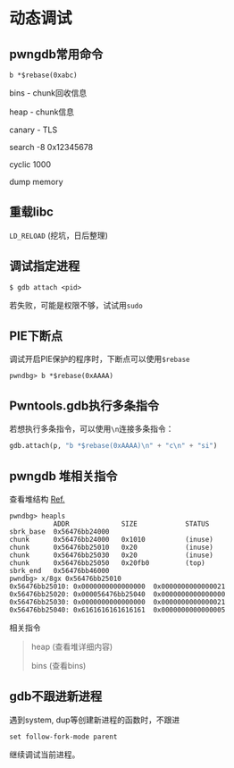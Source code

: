 # 动态调试

## pwngdb常用命令

`b *$rebase(0xabc) `

bins - chunk回收信息

heap - chunk信息

canary - TLS

search -8 0x12345678

cyclic 1000

dump memory



## 重载libc

 `LD_RELOAD` (挖坑，日后整理)



## 调试指定进程

```shell
$ gdb attach <pid>
```

若失败，可能是权限不够，试试用`sudo`



## PIE下断点

调试开启PIE保护的程序时，下断点可以使用`$rebase`

```shell
pwndbg> b *$rebase(0xAAAA)
```



## Pwntools.gdb执行多条指令

若想执行多条指令，可以使用`\n`连接多条指令：

```python
gdb.attach(p, "b *$rebase(0xAAAA)\n" + "c\n" + "si")
```



## pwngdb 堆相关指令

查看堆结构 [Ref.](https://github.com/SignorMercurio/MetasequoiaCTF/tree/master/Pwn/Summoner)

```shell
pwndbg> heapls
           ADDR             SIZE            STATUS
sbrk_base  0x56476bb24000
chunk      0x56476bb24000   0x1010          (inuse)
chunk      0x56476bb25010   0x20            (inuse)
chunk      0x56476bb25030   0x20            (inuse)
chunk      0x56476bb25050   0x20fb0         (top)
sbrk_end   0x56476bb46000
pwndbg> x/8gx 0x56476bb25010
0x56476bb25010:	0x0000000000000000	0x0000000000000021
0x56476bb25020:	0x000056476bb25040	0x0000000000000000
0x56476bb25030:	0x0000000000000000	0x0000000000000021
0x56476bb25040:	0x6161616161616161	0x0000000000000005
```

相关指令

> heap (查看堆详细内容) 
>
> bins  (查看bins)



## gdb不跟进新进程

遇到system, dup等创建新进程的函数时，不跟进

```
set follow-fork-mode parent
```

继续调试当前进程。